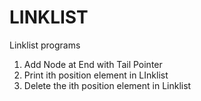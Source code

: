 # LINKLIST
Linklist programs
1) Add Node at End with Tail Pointer
2) Print ith position element in LInklist
3) Delete the ith position element in Linklist

